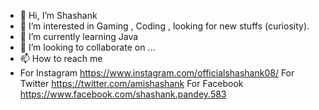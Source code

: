 - 👋 Hi, I’m Shashank
- 👀 I’m interested in Gaming , Coding , looking for new stuffs (curiosity).
- 🌱 I’m currently learning Java
- 💞️ I’m looking to collaborate on ...
- 📫 How to reach me 
- For Instagram
https://www.instagram.com/officialshashank08/
For Twitter
https://twitter.com/amishashank
For Facebook
https://www.facebook.com/shashank.pandey.583

<!---
avenzshashank/avenzshashank is a ✨ special ✨ repository because its `README.md` (this file) appears on your GitHub profile.
You can click the Preview link to take a look at your changes.
--->
